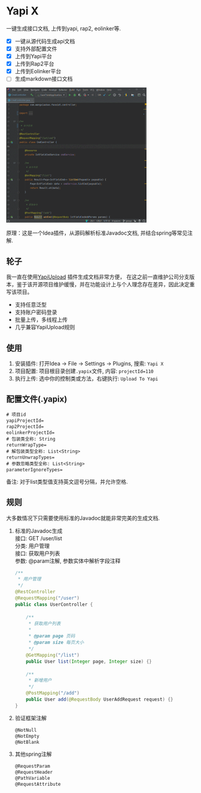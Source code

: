 # Yapi X
一键生成接口文档, 上传到yapi, rap2, eolinker等.

- [x] 一键从源代码生成api文档
- [x] 支持外部配置文件
- [x] 上传到Yapi平台
- [x] 上传到Rap2平台
- [x] 上传到Eolinker平台
- [ ] 生成markdown接口文档

<img src="screenshots.gif" height="360">

原理：这是一个Idea插件，从源码解析标准Javadoc文档, 并结合spring等常见注解.

## 轮子
我一直在使用[YapiUpload](https://github.com/diwand/YapiIdeaUploadPlugin) 插件生成文档非常方便，
在这之前一直维护公司分支版本，鉴于该开源项目维护缓慢，并在功能设计上与个人理念存在差异，因此决定重写该项目。

- 支持任意泛型
- 支持账户密码登录
- 批量上传，多线程上传
- 几乎兼容YapiUpload规则

## 使用
1. 安装插件: 打开Idea -> File -> Settings -> Plugins, 搜索: `Yapi X`
2. 项目配置: 项目根目录创建`.yapix`文件, 内容: `projectId=110`
3. 执行上传: 选中你的控制类或方法，右键执行: `Upload To Yapi`

## 配置文件(.yapix)
```properties
# 项目id
yapiProjectId=
rap2ProjectId=
eolinkerProjectId=
# 包装类全称: String
returnWrapType=
# 解包装类型全称: List<String>
returnUnwrapTypes=
# 参数忽略类型全称: List<String>
parameterIgnoreTypes=
```
备注: 对于list类型值支持英文逗号分隔，并允许空格.

## 规则
大多数情况下只需要使用标准的Javadoc就能非常完美的生成文档.
1. 标准的Javadoc生成   
    接口: GET /user/list  
    分类: 用户管理    
    接口: 获取用户列表  
    参数: @param注解, 参数实体中解析字段注释
    ```java
    /**
     * 用户管理
     */
    @RestController
    @RequestMapping("/user")
    public class UserController {

        /**
         * 获取用户列表
         * 
         * @param page 页码
         * @param size 每页大小
         */
        @GetMapping("/list")
        public User list(Integer page, Integer size) {}

        /**
         * 新增用户
         */
        @PostMapping("/add")
        public User add(@RequestBody UserAddRequest request) {}
    }
    ```
2. 验证框架注解
    ```
    @NotNull
    @NotEmpty
    @NotBlank
    ```
3. 其他spring注解
    ```
    @RequestParam
    @RequestHeader
    @PathVariable
    @RequestAttribute
    ```
